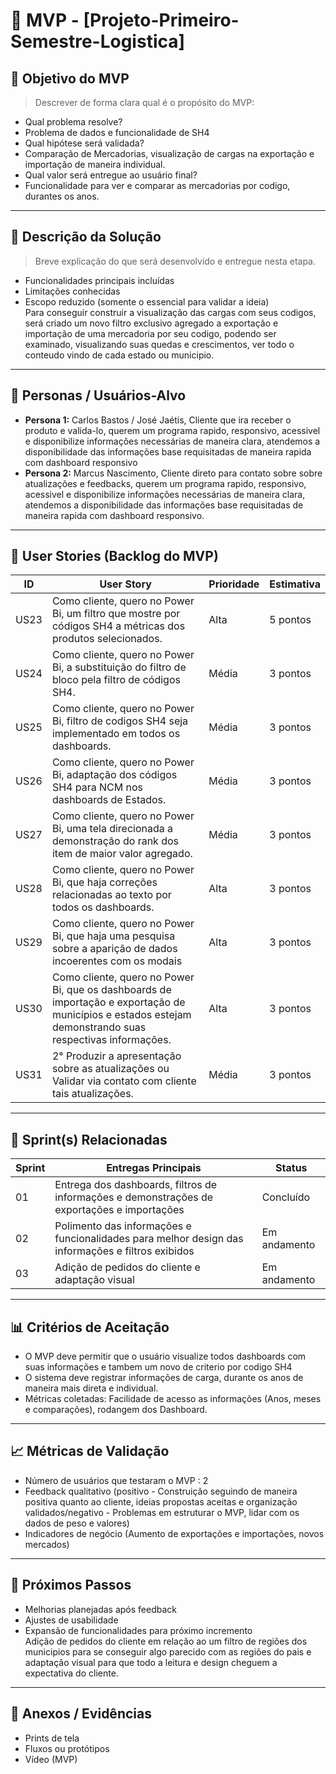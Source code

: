 # 📌 MVP - [Projeto-Primeiro-Semestre-Logistica]

## 🎯 Objetivo do MVP
> Descrever de forma clara qual é o propósito do MVP:  
- Qual problema resolve?
- Problema de dados e funcionalidade de SH4  
- Qual hipótese será validada?
- Comparação de Mercadorias, visualização de cargas na exportação e importação de maneira individual.  
- Qual valor será entregue ao usuário final?
- Funcionalidade para ver e comparar as mercadorias por codigo, durantes os anos.  

---

## 📝 Descrição da Solução
> Breve explicação do que será desenvolvido e entregue nesta etapa.  
- Funcionalidades principais incluídas  
- Limitações conhecidas  
- Escopo reduzido (somente o essencial para validar a ideia)  
Para conseguir construir a visualização das cargas com seus codigos, será criado um novo filtro exclusivo agregado
a exportação e importação de uma mercadoria por seu codigo, podendo ser examinado, visualizando suas
quedas e crescimentos, ver todo o conteudo vindo de cada estado ou municipio.
---

## 👥 Personas / Usuários-Alvo
- **Persona 1:** Carlos Bastos / José Jaétis, Cliente que ira receber o produto e valida-lo, querem um programa rapido, responsivo, acessivel e disponibilize informações necessárias de maneira clara, atendemos
  a disponibilidade das informações base requisitadas de maneira rapida com dashboard responsivo 
- **Persona 2:** Marcus Nascimento, Cliente direto para contato sobre sobre atualizações e feedbacks, querem um programa rapido, responsivo, acessivel e disponibilize informações necessárias de maneira clara, atendemos a disponibilidade das informações base requisitadas de maneira rapida com dashboard responsivo.   

---

## 🔑 User Stories (Backlog do MVP)
| ID  | User Story                                                                 | Prioridade | Estimativa |
|-----|-----------------------------------------------------------------------------|------------|------------|
| US23 | Como cliente, quero no Power Bi, um filtro que mostre por códigos SH4 a métricas dos produtos selecionados.                     | Alta       | 5 pontos   |
| US24 | Como cliente, quero no Power Bi, a substituição do filtro de bloco pela filtro de códigos SH4.                                  | Média      | 3 pontos   |
| US25 | Como cliente, quero no Power Bi, filtro de codigos SH4 seja implementado em todos os dashboards.                                | Média      | 3 pontos   |
| US26 | Como cliente, quero no Power Bi, adaptação dos códigos SH4 para NCM nos dashboards de Estados.                                  | Média      | 3 pontos   |
| US27 | Como cliente, quero no Power Bi, uma tela direcionada a demonstração do rank dos item de maior valor agregado.                  | Média      | 3 pontos   |
| US28 | Como cliente, quero no Power Bi, que haja correções relacionadas ao texto por todos os dashboards.                              | Alta       | 3 pontos   |
| US29 | Como cliente, quero no Power Bi, que haja uma pesquisa sobre a aparição de dados incoerentes com os modais                      | Alta       | 3 pontos   |
| US30 | Como cliente, quero no Power Bi, que os dashboards de importação e exportação de municípios e estados estejam demonstrando suas respectivas informações.         | Alta      | 3 pontos   |
| US31 | 2° Produzir a apresentação sobre as atualizações ou Validar via contato com cliente tais atualizações.                          | Média      | 3 pontos   |

---

## 📅 Sprint(s) Relacionadas
| Sprint | Entregas Principais                          | Status   |
|--------|----------------------------------------------|----------|
| 01     | Entrega dos dashboards, filtros de informações e demonstrações de exportações e importações                        | Concluído|
| 02     | Polimento das informações e funcionalidades para melhor design das informações e filtros exibidos                  | Em andamento |
| 03     | Adição de pedidos do cliente e adaptação visual                           | Em andamento |

---

## 📊 Critérios de Aceitação
- O MVP deve permitir que o usuário visualize todos dashboards com suas informações e tambem um novo de criterio por codigo SH4 
- O sistema deve registrar informações de carga, durante os anos de maneira mais direta e individual.  
- Métricas coletadas: Facilidade de acesso as informações (Anos, meses e comparações), rodangem dos Dashboard.    

---

## 📈 Métricas de Validação
- Número de usuários que testaram o MVP : 2  
- Feedback qualitativo (positivo - Construição seguindo de maneira positiva quanto ao cliente, ideias propostas aceitas e organização validados/negativo - Problemas em estruturar o MVP, lidar com os dados de peso e valores)  
- Indicadores de negócio (Aumento de exportações e importações, novos mercados)   

---

## 🚀 Próximos Passos
- Melhorias planejadas após feedback  
- Ajustes de usabilidade  
- Expansão de funcionalidades para próximo incremento  
Adição de pedidos do cliente em relação ao um filtro de regiões dos municipios para se conseguir algo parecido com as regiões do pais e adaptação visual para que todo a leitura e design cheguem
a expectativa do cliente.
---

## 📂 Anexos / Evidências
- Prints de tela  
- Fluxos ou protótipos  
- Vídeo (MVP)  

